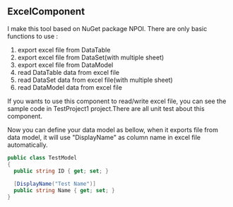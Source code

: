 ## ExcelComponent

I make this tool based on NuGet package NPOI.
There are only basic functions to use :
1. export excel file from DataTable
2. export excel file from DataSet(with multiple sheet)
3. export excel file from DataModel
4. read DataTable data from excel file
5. read DataSet data from excel file(with multiple sheet)
6. read DataModel data from excel file

If you wants to use this component to read/write excel file, you can see the sample code in TestProject1 project.There are all unit test about this component.

Now you can define your data model as bellow, when it exports file from data model, it will use "DisplayName" as column name in excel file automatically.
```csharp
public class TestModel
{
  public string ID { get; set; }
  
  [DisplayName("Test Name")]
  public string Name { get; set; }
}
```
